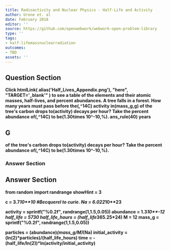 ```yaml
---
title: Radioactivity and Nuclear Physics - Half-Life and Activity
author: Urone et. al
date: February 2018
editor: ''
source: https://github.com/openwebwork/webwork-open-problem-library
type: ''
tags:
- half-lifemassnuclearradiation
outcomes:
- TBD
assets: ''
---
```


## Question Section 

<b>
Click
 htmlLink( alias('Half_Lives_Appendix.png'), "here", "TARGET='_blank'" )
to see a table of the elements and their atomic masses, half-lives, and percent abundances.
A tree falls in a forest. How many years must pass before the(,^14C) activity in(mass_g,g) of the tree's carbon drops to(activity) decays per hour? Take the percent abundance of(,^14C) to be(1.30times 10^-10,%).
ans_rule(40) years

## G
of the tree's carbon drops to(activity) decays per hour? Take the percent abundance of(,^14C) to be(1.30times 10^-10,%).
### Answer Section


## Answer Section

from random import randrange
showHint = 3

c = 3.7*10**10           #Becquerel to curie.
Na = 6.022*10**23

activity = sprintf("%0.2f", randrange(1,1.5,0.05))
abundance = 1.3*10**-12
half_life = 5730
half_life_hours = (half_life*365.25*24)
M = 12
mass_g = sprintf("%0.2f", randrange(1,1.5,0.05))

particles = (abundance)*(mass_g/M)*(Na)
initial_activity = (ln(2)*particles)/(half_life_hours)
time = -(half_life/ln(2))*ln(activity/initial_activity)